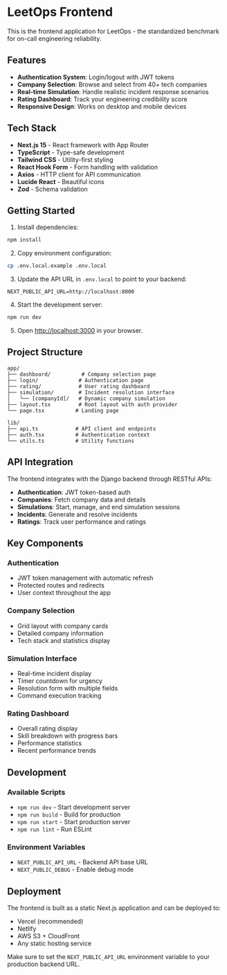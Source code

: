 # LeetOps Frontend

This is the frontend application for LeetOps - the standardized benchmark for on-call engineering reliability.

## Features

- **Authentication System**: Login/logout with JWT tokens
- **Company Selection**: Browse and select from 40+ tech companies
- **Real-time Simulation**: Handle realistic incident response scenarios
- **Rating Dashboard**: Track your engineering credibility score
- **Responsive Design**: Works on desktop and mobile devices

## Tech Stack

- **Next.js 15** - React framework with App Router
- **TypeScript** - Type-safe development
- **Tailwind CSS** - Utility-first styling
- **React Hook Form** - Form handling with validation
- **Axios** - HTTP client for API communication
- **Lucide React** - Beautiful icons
- **Zod** - Schema validation

## Getting Started

1. Install dependencies:
```bash
npm install
```

2. Copy environment configuration:
```bash
cp .env.local.example .env.local
```

3. Update the API URL in `.env.local` to point to your backend:
```
NEXT_PUBLIC_API_URL=http://localhost:8000
```

4. Start the development server:
```bash
npm run dev
```

5. Open [http://localhost:3000](http://localhost:3000) in your browser.

## Project Structure

```
app/
├── dashboard/          # Company selection page
├── login/             # Authentication page
├── rating/            # User rating dashboard
├── simulation/        # Incident resolution interface
│   └── [companyId]/   # Dynamic company simulation
├── layout.tsx         # Root layout with auth provider
└── page.tsx          # Landing page

lib/
├── api.ts            # API client and endpoints
├── auth.tsx          # Authentication context
└── utils.ts          # Utility functions
```

## API Integration

The frontend integrates with the Django backend through RESTful APIs:

- **Authentication**: JWT token-based auth
- **Companies**: Fetch company data and details
- **Simulations**: Start, manage, and end simulation sessions
- **Incidents**: Generate and resolve incidents
- **Ratings**: Track user performance and ratings

## Key Components

### Authentication
- JWT token management with automatic refresh
- Protected routes and redirects
- User context throughout the app

### Company Selection
- Grid layout with company cards
- Detailed company information
- Tech stack and statistics display

### Simulation Interface
- Real-time incident display
- Timer countdown for urgency
- Resolution form with multiple fields
- Command execution tracking

### Rating Dashboard
- Overall rating display
- Skill breakdown with progress bars
- Performance statistics
- Recent performance trends

## Development

### Available Scripts

- `npm run dev` - Start development server
- `npm run build` - Build for production
- `npm run start` - Start production server
- `npm run lint` - Run ESLint

### Environment Variables

- `NEXT_PUBLIC_API_URL` - Backend API base URL
- `NEXT_PUBLIC_DEBUG` - Enable debug mode

## Deployment

The frontend is built as a static Next.js application and can be deployed to:

- Vercel (recommended)
- Netlify
- AWS S3 + CloudFront
- Any static hosting service

Make sure to set the `NEXT_PUBLIC_API_URL` environment variable to your production backend URL.